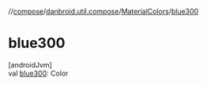 //[compose](../../../index.md)/[danbroid.util.compose](../index.md)/[MaterialColors](index.md)/[blue300](blue300.md)

# blue300

[androidJvm]\
val [blue300](blue300.md): Color
